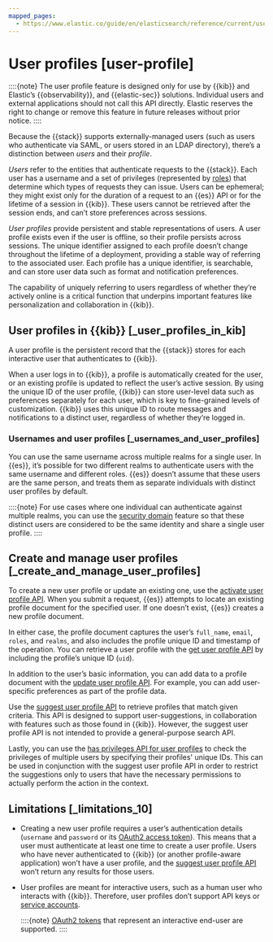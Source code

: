 ```yaml
---
mapped_pages:
  - https://www.elastic.co/guide/en/elasticsearch/reference/current/user-profile.html
---
```


# User profiles [user-profile]

::::{note} 
The user profile feature is designed only for use by {{kib}} and Elastic’s {{observability}}, and {{elastic-sec}} solutions. Individual users and external applications should not call this API directly. Elastic reserves the right to change or remove this feature in future releases without prior notice.
::::


Because the {{stack}} supports externally-managed users (such as users who authenticate via SAML, or users stored in an LDAP directory), there’s a distinction between *users* and their *profile*.

*Users* refer to the entities that authenticate requests to the {{stack}}. Each user has a username and a set of privileges (represented by [roles](user-roles.md#roles)) that determine which types of requests they can issue. Users can be ephemeral; they might exist only for the duration of a request to an {{es}} API or for the lifetime of a session in {{kib}}. These users cannot be retrieved after the session ends, and can’t store preferences across sessions.

*User profiles* provide persistent and stable representations of users. A user profile exists even if the user is offline, so their profile persists across sessions. The unique identifier assigned to each profile doesn’t change throughout the lifetime of a deployment, providing a stable way of referring to the associated user. Each profile has a unique identifier, is searchable, and can store user data such as format and notification preferences.

The capability of uniquely referring to users regardless of whether they’re actively online is a critical function that underpins important features like personalization and collaboration in {{kib}}.

## User profiles in {{kib}} [_user_profiles_in_kib]

A user profile is the persistent record that the {{stack}} stores for each interactive user that authenticates to {{kib}}.

When a user logs in to {{kib}}, a profile is automatically created for the user, or an existing profile is updated to reflect the user’s active session. By using the unique ID of the user profile, {{kib}} can store user-level data such as preferences separately for each user, which is key to fine-grained levels of customization. {{kib}} uses this unique ID to route messages and notifications to a distinct user, regardless of whether they’re logged in.

### Usernames and user profiles [_usernames_and_user_profiles]

You can use the same username across multiple realms for a single user. In {{es}}, it’s possible for two different realms to authenticate users with the same username and different roles. {{es}} doesn’t assume that these users are the same person, and treats them as separate individuals with distinct user profiles by default.

::::{note} 
For use cases where one individual can authenticate against multiple realms, you can use the [security domain](security-domains.md) feature so that these distinct users are considered to be the same identity and share a single user profile.
::::




## Create and manage user profiles [_create_and_manage_user_profiles]

To create a new user profile or update an existing one, use the [activate user profile API](https://www.elastic.co/docs/api/doc/elasticsearch/operation/operation-security-activate-user-profile). When you submit a request, {{es}} attempts to locate an existing profile document for the specified user. If one doesn’t exist, {{es}} creates a new profile document.

In either case, the profile document captures the user’s `full_name`, `email`, `roles`, and `realms`, and also includes the profile unique ID and timestamp of the operation. You can retrieve a user profile with the [get user profile API](https://www.elastic.co/docs/api/doc/elasticsearch/operation/operation-security-get-user-profile) by including the profile’s unique ID (`uid`).

In addition to the user’s basic information, you can add data to a profile document with the [update user profile API](https://www.elastic.co/docs/api/doc/elasticsearch/operation/operation-security-update-user-profile-data). For example, you can add user-specific preferences as part of the profile data.

Use the [suggest user profile API](https://www.elastic.co/docs/api/doc/elasticsearch/operation/operation-security-suggest-user-profiles) to retrieve profiles that match given criteria. This API is designed to support user-suggestions, in collaboration with features such as those found in {{kib}}. However, the suggest user profile API is not intended to provide a general-purpose search API.

Lastly, you can use the [has privileges API for user profiles](https://www.elastic.co/docs/api/doc/elasticsearch/operation/operation-security-has-privileges-user-profile) to check the privileges of multiple users by specifying their profiles' unique IDs. This can be used in conjunction with the suggest user profile API in order to restrict the suggestions only to users that have the necessary permissions to actually perform the action in the context.


## Limitations [_limitations_10]

* Creating a new user profile requires a user’s authentication details (`username` and `password` or its [OAuth2 access token](token-based-authentication-services.md)). This means that a user must authenticate at least one time to create a user profile. Users who have never authenticated to {{kib}} (or another profile-aware application) won’t have a user profile, and the [suggest user profile API](https://www.elastic.co/docs/api/doc/elasticsearch/operation/operation-security-suggest-user-profiles) won’t return any results for those users.
* User profiles are meant for interactive users, such as a human user who interacts with {{kib}}. Therefore, user profiles don’t support API keys or [service accounts](service-accounts.md).

    ::::{note} 
    [OAuth2 tokens](token-based-authentication-services.md) that represent an interactive end-user are supported.
    ::::



